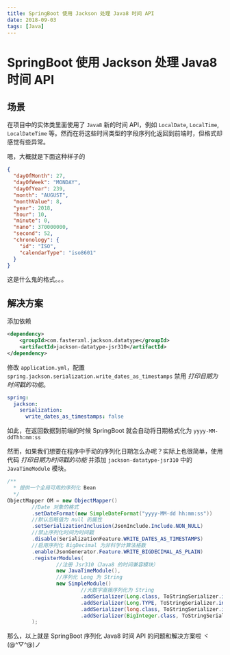 ```yaml
---
title: SpringBoot 使用 Jackson 处理 Java8 时间 API
date: 2018-09-03
tags: [Java]
---
```

# SpringBoot 使用 Jackson 处理 Java8 时间 API

## 场景

在项目中的实体类里面使用了 `Java8` 新的时间 API，例如 `LocalDate`, `LocalTime`, `LocalDateTime` 等。然而在将这些时间类型的字段序列化返回到前端时，但格式却感觉有些异常。

嗯，大概就是下面这种样子的

```json
{
  "dayOfMonth": 27,
  "dayOfWeek": "MONDAY",
  "dayOfYear": 239,
  "month": "AUGUST",
  "monthValue": 8,
  "year": 2018,
  "hour": 10,
  "minute": 0,
  "nano": 370000000,
  "second": 52,
  "chronology": {
    "id": "ISO",
    "calendarType": "iso8601"
  }
}
```

这是什么鬼的格式。。。

## 解决方案

添加依赖

```xml
<dependency>
    <groupId>com.fasterxml.jackson.datatype</groupId>
    <artifactId>jackson-datatype-jsr310</artifactId>
</dependency>
```

修改 `application.yml`，配置 `spring.jackson.serialization.write_dates_as_timestamps` 禁用 *打印日期为时间戳的功能*。

```yaml
spring:
  jackson:
    serialization:
      write_dates_as_timestamps: false
```

如此，在返回数据到前端的时候 SpringBoot 就会自动将日期格式化为 `yyyy-MM-ddThh:mm:ss`

然而，如果我们想要在程序中手动的序列化日期怎么办呢？实际上也很简单，使用代码 *打印日期为时间戳的功能* 并添加 `jackson-datatype-jsr310` 中的 `JavaTimeModule` 模块。

```java
/**
  * 提供一个全局可用的序列化 Bean
  */
ObjectMapper OM = new ObjectMapper()
        //Date 对象的格式
        .setDateFormat(new SimpleDateFormat("yyyy-MM-dd hh:mm:ss"))
        //默认忽略值为 null 的属性
        .setSerializationInclusion(JsonInclude.Include.NON_NULL)
        //禁止序列化时间为时间戳
        .disable(SerializationFeature.WRITE_DATES_AS_TIMESTAMPS)
        //启用序列化 BigDecimal 为非科学计算法格数
        .enable(JsonGenerator.Feature.WRITE_BIGDECIMAL_AS_PLAIN)
        .registerModules(
                //注册 Jsr310（Java8 的时间兼容模块）
                new JavaTimeModule(),
                //序列化 Long 为 String
                new SimpleModule()
                        //大数字直接序列化为 String
                        .addSerializer(Long.class, ToStringSerializer.instance)
                        .addSerializer(Long.TYPE, ToStringSerializer.instance)
                        .addSerializer(long.class, ToStringSerializer.instance)
                        .addSerializer(BigInteger.class, ToStringSerializer.instance)
        );
```

那么，以上就是 SpringBoot 序列化 Java8 时间 API 的问题和解决方案啦 ヾ(@^▽^@)ノ
